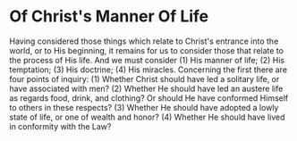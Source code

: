 # Of Christ's Manner Of Life

Having considered those things which relate to Christ's entrance into the world, or to His beginning, it remains for us to consider those that relate to the process of His life. And we must consider (1) His manner of life; (2) His temptation; (3) His doctrine; (4) His miracles.  Concerning the first there are four points of inquiry:
(1) Whether Christ should have led a solitary life, or have associated with men?
(2) Whether He should have led an austere life as regards food, drink, and clothing? Or should He have conformed Himself to others in these respects?
(3) Whether He should have adopted a lowly state of life, or one of wealth and honor?
(4) Whether He should have lived in conformity with the Law?